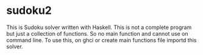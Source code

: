 # sudoku2

This is Sudoku solver written with Haskell.
This is not a complete program but just a collection of functions.
So no main function and cannot use on command line.
To use this, on ghci or create main functions file importd this solver.

